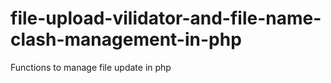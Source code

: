# file-upload-vilidator-and-file-name-clash-management-in-php
Functions to manage file update in php

